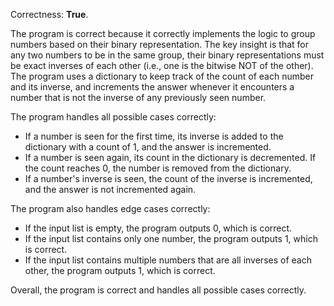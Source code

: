 Correctness: **True**.

The program is correct because it correctly implements the logic to group numbers based on their binary representation. The key insight is that for any two numbers to be in the same group, their binary representations must be exact inverses of each other (i.e., one is the bitwise NOT of the other). The program uses a dictionary to keep track of the count of each number and its inverse, and increments the answer whenever it encounters a number that is not the inverse of any previously seen number.

The program handles all possible cases correctly:

*   If a number is seen for the first time, its inverse is added to the dictionary with a count of 1, and the answer is incremented.
*   If a number is seen again, its count in the dictionary is decremented. If the count reaches 0, the number is removed from the dictionary.
*   If a number's inverse is seen, the count of the inverse is incremented, and the answer is not incremented again.

The program also handles edge cases correctly:

*   If the input list is empty, the program outputs 0, which is correct.
*   If the input list contains only one number, the program outputs 1, which is correct.
*   If the input list contains multiple numbers that are all inverses of each other, the program outputs 1, which is correct.

Overall, the program is correct and handles all possible cases correctly.